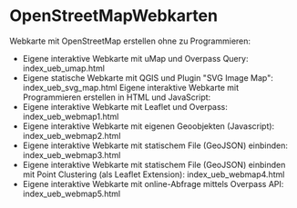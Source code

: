 # OpenStreetMapWebkarten

Webkarte mit OpenStreetMap erstellen ohne zu Programmieren:
* Eigene interaktive Webkarte mit uMap und Overpass Query: index_ueb_umap.html
* Eigene statische Webkarte mit QGIS und Plugin "SVG Image Map": index_ueb_svg_map.html
Eigene interaktive Webkarte mit Programmieren erstellen in HTML und JavaScript: 
* Eigene interaktive Webkarte mit Leaflet und Overpass: index_ueb_webmap1.html
* Eigene interaktive Webkarte mit eigenen Geoobjekten (Javascript): index_ueb_webmap2.html
* Eigene interaktive Webkarte mit statischem File (GeoJSON) einbinden: index_ueb_webmap3.html
* Eigene interaktive Webkarte mit statischem File (GeoJSON) einbinden mit Point Clustering (als Leaflet Extension): index_ueb_webmap4.html
* Eigene interaktive Webkarte mit online-Abfrage mittels Overpass API: index_ueb_webmap5.html
